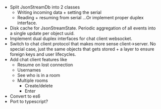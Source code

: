 
* Split JsonStreamDb into 2 classes
	* Writing incoming data + setting the serial
	* Reading + resuming from serial
	...Or implement proper duplex interface.
* Disk cache for JsonStreamState. Periodic aggregation of all events into a single update per object uuid.
* Implement dual duplex interfaces for chat client websocket.
* Switch to chat client protocol that makes more sense client->server. No special case, just the same objects that gets stored + a layer to ensure foreign keys and user lifecycles.
* Add chat client features like
	* Resume on lost connection
	* Usernames
	* See who is in a room
	* Multiple rooms
		* Create/delete
		* Enter
* Convert to es6
* Port to typescript?
